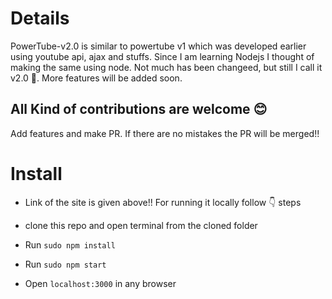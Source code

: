 # Details
PowerTube-v2.0 is similar to powertube v1 which was developed earlier using youtube api, ajax and stuffs. Since I am learning Nodejs I thought of making the same using node. Not much has been changeed, but still I call it v2.0 :grimacing:.
More features will be added soon.

## All Kind of contributions are welcome :blush:
Add features and make PR. If there are no mistakes the PR will be merged!!

# Install

* Link of the site is given above!! For running it locally follow :point_down: steps

* clone this repo and open terminal from the cloned folder

* Run `sudo npm install`

* Run `sudo npm start`

* Open `localhost:3000` in any browser


 
